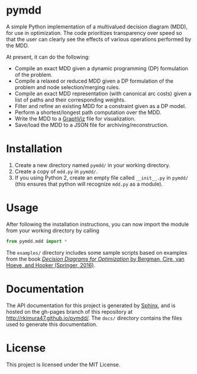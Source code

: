 # pymdd
A simple Python implementation of a multivalued decision diagram (MDD), for use in optimization. The code prioritizes transparency over speed so that the user can clearly see the effects of various operations performed by the MDD.

At present, it can do the following:

* Compile an exact MDD given a dynamic programming (DP) formulation of the problem.
* Compile a relaxed or reduced MDD given a DP formulation of the problem and node selection/merging rules.
* Compile an exact MDD representation (with canonical arc costs) given a list of paths and their corresponding weights.
* Filter and refine an existing MDD for a constraint given as a DP model.
* Perform a shortest/longest path computation over the MDD.
* Write the MDD to a [GraphViz](https://www.graphviz.org) file for visualization.
* Save/load the MDD to a JSON file for archiving/reconstruction.

# Installation
1. Create a new directory named `pymdd/` in your working directory.
2. Create a copy of `mdd.py` in `pymdd/`.
3. If you using Python 2, create an empty file called `__init__.py` in `pymdd/`
    (this ensures that python will recognize `mdd.py` as a module).

# Usage
After following the installation instructions, you can now import the module from your working directory by calling
```python
from pymdd.mdd import *
```

The `examples/` directory includes some sample scripts based on examples from the book [*Decision Diagrams for Optimization* by Bergman, Cire, van Hoeve, and Hooker (Springer, 2016)](https://www.springer.com/us/book/9783319428475).

# Documentation
The API documentation for this project is generated by [Sphinx](http://sphinx-doc.org/), and is hosted on the gh-pages branch of this repository at <http://rkimura47.github.io/pymdd/>. The `docs/` directory contains the files used to generate this documentation.

# License
This project is licensed under the MIT License.
